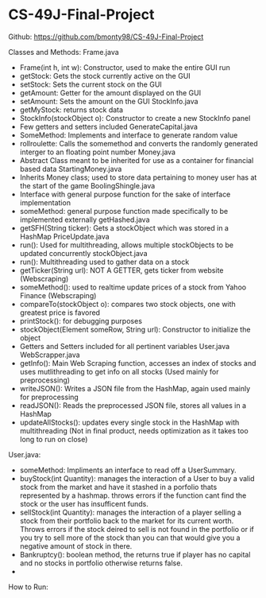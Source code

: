 # CS-49J-Final-Project

Github: https://github.com/bmonty98/CS-49J-Final-Project

Classes and Methods:
Frame.java
  - Frame(int h, int w): Constructor, used to make the entire GUI run
  - getStock: Gets the stock currently active on the GUI
  - setStock: Sets the current stock on the GUI
  - getAmount: Getter for the amount displayed on the GUI
  - setAmount: Sets the amount on the GUI
StockInfo.java
  - getMyStock: returns stock data
  - StockInfo(stockObject o): Constructor to create a new StockInfo panel
  - Few getters and setters included
GenerateCapital.java
  - SomeMethod: Implements and interface to generate random value
  - rollroulette: Calls the somemethod and converts the randomly generated interger to an floating point number
Money.java
  - Abstract Class meant to be inherited for use as a container for financial based data
StartingMoney.java
  - Inherits Money class; used to store data pertaining to money user has at the start of the game
BoolingShingle.java
  - Interface with general purpose function for the sake of interface implementation
  - someMethod: general purpose function made specifically to be implemented externally
getHashed.java
  - getSFH(String ticker): Gets a stockObject which was stored in a HashMap
PriceUpdate.java
  - run(): Used for multithreading, allows multiple stockObjects to be updated concurrently
stockObject.java
  - run(): Multithreading used to gather data on a stock
  - getTicker(String url): NOT A GETTER, gets ticker from website (Webscraping)
  - someMethod(): used to realtime update prices of a stock from Yahoo Finance (Webscraping)
  - compareTo(stockObject o): compares two stock objects, one with greatest price is favored
  - printStock(): for debugging purposes
  - stockObject(Element someRow, String url): Constructor to initialize the object
  - Getters and Setters included for all pertinent variables
User.java
WebScrapper.java
  - getInfo(): Main Web Scraping function, accesses an index of stocks and uses mutlithreading to get info on all stocks (Used mainly for preprocessing)
  - writeJSON(): Writes a JSON file from the HashMap, again used mainly for preprocessing
  - readJSON(): Reads the preprocessed JSON file, stores all values in a HashMap
  - updateAllStocks(): updates every single stock in the HashMap with multithreading (Not in final product, needs optimization as it takes too long to run on close)

User.java:
  - someMethod: Impliments an interface to read off a UserSummary.
  - buyStock(int Quantity): manages the interaction of a User to buy a valid stock from the market and have it stashed in a porfolio thats represented by a hashmap. throws errors if the function cant find the stock or the user has insufficent funds.
  - sellStock(int Quantity): manages the interaction of a player selling a stock from their portfolio back to the market for its current worth. Throws errors if the stock deired to sell is not found in the portfolio or if you try to sell more of the stock than you can that would give you a negative amount of stock in there.
  - Bankruptcy(): boolean method, the returns true if player has no capital and no stocks in portfolio otherwise returns false.
  - 

How to Run:

